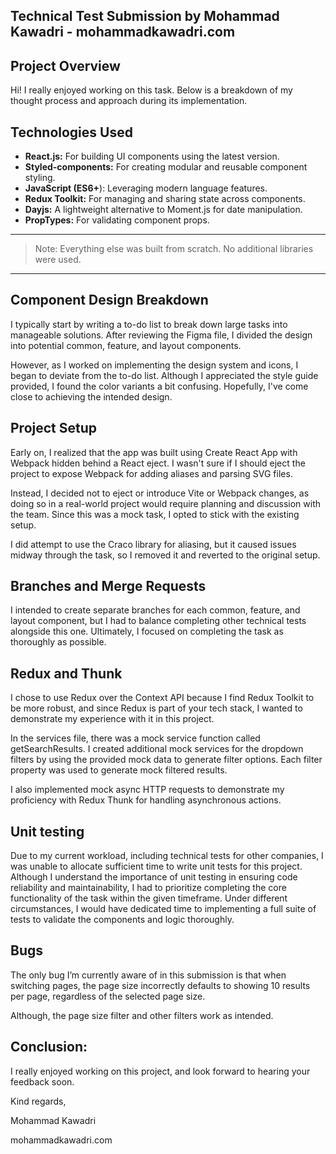 ## Technical Test Submission by Mohammad Kawadri - mohammadkawadri.com

## Project Overview

Hi! I really enjoyed working on this task. Below is a breakdown of my thought process and approach during its implementation.

## Technologies Used

- **React.js:** For building UI components using the latest version.
- **Styled-components:** For creating modular and reusable component styling.
- **JavaScript (ES6+**): Leveraging modern language features.
- **Redux Toolkit:** For managing and sharing state across components.
- **Dayjs:** A lightweight alternative to Moment.js for date manipulation.
- **PropTypes:** For validating component props.

---

> Note: Everything else was built from scratch. No additional libraries were used.

---

## Component Design Breakdown

I typically start by writing a to-do list to break down large tasks into manageable solutions. After reviewing the Figma file, I divided the design into potential common, feature, and layout components.

However, as I worked on implementing the design system and icons, I began to deviate from the to-do list. Although I appreciated the style guide provided, I found the color variants a bit confusing. Hopefully, I've come close to achieving the intended design.

## Project Setup

Early on, I realized that the app was built using Create React App with Webpack hidden behind a React eject. I wasn't sure if I should eject the project to expose Webpack for adding aliases and parsing SVG files.

Instead, I decided not to eject or introduce Vite or Webpack changes, as doing so in a real-world project would require planning and discussion with the team. Since this was a mock task, I opted to stick with the existing setup.

I did attempt to use the Craco library for aliasing, but it caused issues midway through the task, so I removed it and reverted to the original setup.

## Branches and Merge Requests

I intended to create separate branches for each common, feature, and layout component, but I had to balance completing other technical tests alongside this one. Ultimately, I focused on completing the task as thoroughly as possible.

## Redux and Thunk

I chose to use Redux over the Context API because I find Redux Toolkit to be more robust, and since Redux is part of your tech stack, I wanted to demonstrate my experience with it in this project.

In the services file, there was a mock service function called getSearchResults. I created additional mock services for the dropdown filters by using the provided mock data to generate filter options. Each filter property was used to generate mock filtered results.

I also implemented mock async HTTP requests to demonstrate my proficiency with Redux Thunk for handling asynchronous actions.

## Unit testing

Due to my current workload, including technical tests for other companies, I was unable to allocate sufficient time to write unit tests for this project. Although I understand the importance of unit testing in ensuring code reliability and maintainability, I had to prioritize completing the core functionality of the task within the given timeframe. Under different circumstances, I would have dedicated time to implementing a full suite of tests to validate the components and logic thoroughly.

## Bugs

The only bug I’m currently aware of in this submission is that when switching pages, the page size incorrectly defaults to showing 10 results per page, regardless of the selected page size.

Although, the page size filter and other filters work as intended.

## Conclusion:

I really enjoyed working on this project, and look forward to hearing your feedback soon.

Kind regards,

Mohammad Kawadri

mohammadkawadri.com
